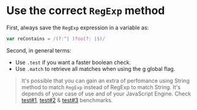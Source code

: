 # Use the correct `RegExp` method

First, always save the `RegExp` expression in a variable as:

```js
var reContains = /(?:^| )foo(?: |$)/
```

Second, in general terms:

- Use `.test` if you want a faster boolean check.
- Use `.match` to retrieve all matches when using the g global flag.

> It's possible that you can gain an extra of perfomance using String method to match `RegExp` instead of RegExp to match String. It's depends of your case of use and of your JavaScript Engine. Check [test#1](https://jsperf.com/regexp-test-search-vs-indexof/12), [test#2](https://jsperf.com/regex-methods-x-1/2) & [test#3](https://jsperf.com/test-vs-indexof-fast/5) benchmarks.
